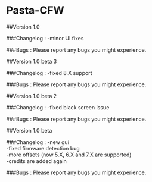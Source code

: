 # Pasta-CFW

##Version 1.0

###Changelog :
-minor UI fixes

###Bugs :
Please report any bugs you might experience.

##Version 1.0 beta 3

###Changelog :
-fixed 8.X support

###Bugs :
Please report any bugs you might experience.

##Version 1.0 beta 2

###Changelog :
-fixed black screen issue

###Bugs :
Please report any bugs you might experience.

##Version 1.0 beta

###Changelog :
-new gui<br />
-fixed firmware detection bug<br />
-more offsets (now 5.X, 6.X and 7.X are supported)<br />
-credits are added again

###Bugs :
Please report any bugs you might experience.
